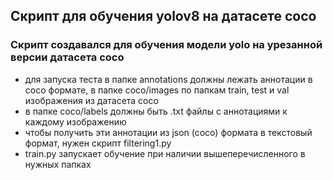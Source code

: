 ## Скрипт для обучения yolov8 на датасете coco ##

### Скрипт создавался для обучения модели yolo на урезанной версии датасета coco ###
* для запуска теста в папке annotations должны лежать аннотации в coco формате, в папке coco/images по папкам train, test и val изображения из датасета coco
* в папке coco/labels должны быть .txt файлы с аннотациями к каждому изображению
*  чтобы получить эти аннотации из json (coco) формата в текстовый формат, нужен скрипт filtering1.py
* train.py запускает обучение при наличии вышеперечисленного в нужных папках